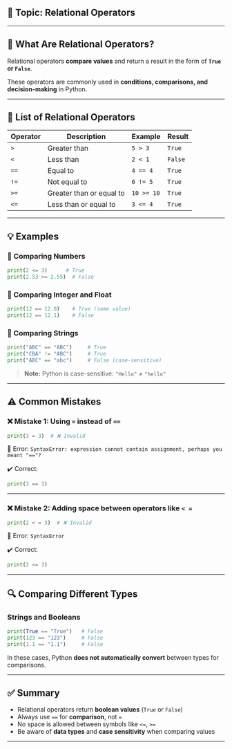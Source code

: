 ## 🧩 **Topic:** Relational Operators

---

## 📝 **What Are Relational Operators?**

Relational operators **compare values** and return a result in the form of **`True` or `False`**.

These operators are commonly used in **conditions, comparisons, and decision-making** in Python.

---

## 🔗 **List of Relational Operators**

| Operator | Description              | Example    | Result  |
| -------- | ------------------------ | ---------- | ------- |
| `>`      | Greater than             | `5 > 3`    | `True`  |
| `<`      | Less than                | `2 < 1`    | `False` |
| `==`     | Equal to                 | `4 == 4`   | `True`  |
| `!=`     | Not equal to             | `6 != 5`   | `True`  |
| `>=`     | Greater than or equal to | `10 >= 10` | `True`  |
| `<=`     | Less than or equal to    | `3 <= 4`   | `True`  |

---

## 💡 **Examples**

### 🔹 Comparing Numbers

```python
print(2 <= 3)      # True
print(2.53 >= 2.55)  # False
```

### 🔹 Comparing Integer and Float

```python
print(12 == 12.0)    # True (same value)
print(12 == 12.1)    # False
```

### 🔹 Comparing Strings

```python
print("ABC" == "ABC")     # True
print("CBA" != "ABC")     # True
print("ABC" == "abc")     # False (case-sensitive)
```

> **Note:** Python is case-sensitive: `"Hello"` ≠ `"hello"`

---

## ⚠️ **Common Mistakes**

### ❌ Mistake 1: Using `=` instead of `==`

```python
print(3 = 3)  # ❌ Invalid
```

🔸 Error: `SyntaxError: expression cannot contain assignment, perhaps you meant "=="?`

✔️ Correct:

```python
print(3 == 3)
```

---

### ❌ Mistake 2: Adding space between operators like `< =`

```python
print(2 < = 3)  # ❌ Invalid
```

🔸 Error: `SyntaxError`

✔️ Correct:

```python
print(2 <= 3)
```

---

## 🔍 **Comparing Different Types**

### Strings and Booleans

```python
print(True == "True")   # False
print(123 == "123")     # False
print(1.1 == "1.1")     # False
```

In these cases, Python **does not automatically convert** between types for comparisons.

---

## ✅ Summary

- Relational operators return **boolean values** (`True` or `False`)
- Always use `==` for **comparison**, not `=`
- No space is allowed between symbols like `<=`, `>=`
- Be aware of **data types** and **case sensitivity** when comparing values

---
